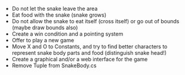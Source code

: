 - Do not let the snake leave the area
- Eat food with the snake (snake grows)
- Do not allow the snake to eat itself (cross itself) or go out of bounds (maybe draw bounds also)
- Create a win condition and a pointing system
- Offer to play a new game
- Move X and O to Constants, and try to find better characters to represent snake body parts and food (distinguish snake head!)
- Create a graphical and/or a web interface for the game
- Remove Tuple from SnakeBody.cs